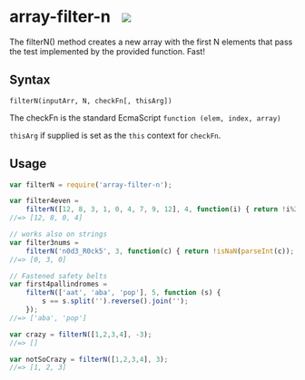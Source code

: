 # array-filter-n &nbsp;<a>	<img src="https://api.travis-ci.org/ashubham/array-first-n.png"/>  </a>

The filterN() method creates a new array with the first N elements that pass the test implemented by the provided function. Fast!

## Syntax

`filterN(inputArr, N, checkFn[, thisArg])`

The checkFn is the standard EcmaScript `function (elem, index, array)`

`thisArg` if supplied is set as the `this` context for `checkFn`.

## Usage

```javascript
var filterN = require('array-filter-n');

var filter4even = 
    filterN([12, 8, 3, 1, 0, 4, 7, 9, 12], 4, function(i) { return !i%2});
//=> [12, 8, 0, 4]

// works also on strings
var filter3nums = 
    filterN('n0d3_R0ck5', 3, function(c) { return !isNaN(parseInt(c)); });
//=> [0, 3, 0]

// Fastened safety belts
var first4pallindromes = 
    filterN(['aat', 'aba', 'pop'], 5, function (s) { 
        s == s.split('').reverse().join(''); 
    });
//=> ['aba', 'pop']

var crazy = filterN([1,2,3,4], -3);
//=> []

var notSoCrazy = filterN([1,2,3,4], 3);
//=> [1, 2, 3]
```
